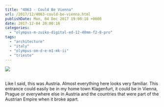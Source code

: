 ```yaml
---
title: "4063 - Could Be Vienna"
url: /2017/12/4063-could-be-vienna.html
publishDate: Mon, 04 Dec 2017 19:00:18 +0000
date: 2017-12-04 20:00:18
categories: 
  - "olympus-m-zuiko-digital-ed-12-40mm-f2-8-pro"
tags: 
  - "architecture"
  - "italy"
  - "olympus-om-d-e-m1-mk-ii"
  - "trieste"
---
```

<div class="container">
<div class="center"><a target="_blank" href="https://d25zfm9zpd7gm5.cloudfront.net/1200x1200/2017/20170525_171626_lr.jpg"><img class="webfeedsFeaturedVisual" src="https://d25zfm9zpd7gm5.cloudfront.net/0600x0600/2017/20170525_171626_lr.jpg" /></a></div>
</div>
<br />

Like I said, this was Austria. Almost everything here looks very familiar. This entrance could easily be in my home town Klagenfurt, it could be in Vienna, Prague or everywhere else in Austria and the countries that were part of the Austrian Empire when it broke apart.
